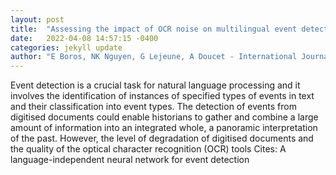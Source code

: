 ```yaml
---
layout: post
title:  "Assessing the impact of OCR noise on multilingual event detection over digitised documents"
date:   2022-04-08 14:57:15 -0400
categories: jekyll update
author: "E Boros, NK Nguyen, G Lejeune, A Doucet - International Journal on Digital Libraries, 2022"
---
```

Event detection is a crucial task for natural language processing and it involves the identification of instances of specified types of events in text and their classification into event types. The detection of events from digitised documents could enable historians to gather and combine a large amount of information into an integrated whole, a panoramic interpretation of the past. However, the level of degradation of digitised documents and the quality of the optical character recognition (OCR) tools Cites: A language-independent neural network for event detection